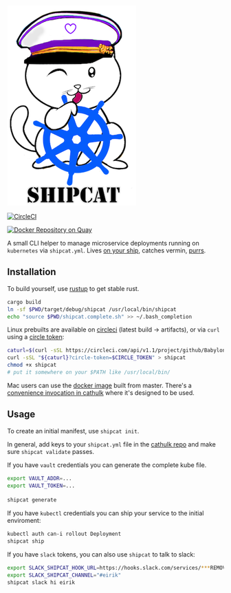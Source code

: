 ![Shipcat](.doc/shipcat-babylon.png)

[![CircleCI](https://circleci.com/gh/Babylonpartners/shipcat.svg?style=shield&circle-token=1e5d93bf03a4c9d9c7f895d7de7bb21055d431ef)](https://circleci.com/gh/Babylonpartners/shipcat)

[![Docker Repository on Quay](https://quay.io/repository/babylonhealth/kubecat/status?token=6de24c74-1576-467f-8658-ec224df9302d "Docker Repository on Quay")](https://quay.io/repository/babylonhealth/kubecat)


A small CLI helper to manage microservice deployments running on `kubernetes` via `shipcat.yml`. Lives [on your ship](https://github.com/Babylonpartners/cathulk), catches vermin, [purrs](https://en.wikipedia.org/wiki/Ship%27s_cat).

## Installation
To build yourself, use [rustup](https://rustup.rs/) to get stable rust.

```sh
cargo build
ln -sf $PWD/target/debug/shipcat /usr/local/bin/shipcat
echo "source $PWD/shipcat.complete.sh" >> ~/.bash_completion
```

Linux prebuilts are available on [circleci](https://circleci.com/gh/Babylonpartners/shipcat/) (latest build -> artifacts), or via `curl` using a [circle token](https://circleci.com/account/api):

```sh
caturl=$(curl -sSL https://circleci.com/api/v1.1/project/github/Babylonpartners/shipcat/latest/artifacts?circle-token=$CIRCLE_TOKEN | jq -r ".[0].url")
curl -sSL "${caturl}?circle-token=$CIRCLE_TOKEN" > shipcat
chmod +x shipcat
# put it somewhere on your $PATH like /usr/local/bin/
```

Mac users can use the [docker image](./Dockerfile) built from master. There's a [convenience invocation in cathulk](https://github.com/Babylonpartners/cathulk/blob/66e113db7166ec936bf66c9aa77a4a4899bd7b57/Makefile#L11-L17) where it's designed to be used.

## Usage
To create an initial manifest, use `shipcat init`.

In general, add keys to your `shipcat.yml` file in the [cathulk repo](https://github.com/Babylonpartners/cathulk) and make sure `shipcat validate` passes.

If you have `vault` credentials you can generate the complete kube file.

```sh
export VAULT_ADDR=...
export VAULT_TOKEN=...

shipcat generate
```

If you have `kubectl` credentials you can ship your service to the initial enviroment:

```sh
kubectl auth can-i rollout Deployment
shipcat ship
```

If you have `slack` tokens, you can also use `shipcat` to talk to slack:

```sh
export SLACK_SHIPCAT_HOOK_URL=https://hooks.slack.com/services/***REMOVED***/***REMOVED***/***REMOVED***
export SLACK_SHIPCAT_CHANNEL="#eirik"
shipcat slack hi eirik
```
